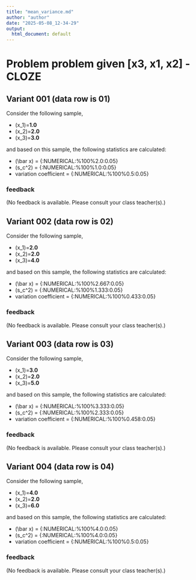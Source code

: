 ```yaml
---
title: "mean_variance.md"
author: "author"
date: "2025-05-08_12-34-29"
output:
  html_document: default
---
```


# Problem problem given [x3, x1, x2] - CLOZE


## Variant 001 (data row is 01)

Consider the following sample,

* \(x_1\)=**1.0**
* \(x_2\)=**2.0**
* \(x_3\)=**3.0**
 
and based on this sample, the following statistics are calculated:

* \(\bar x\) = {:NUMERICAL:%100%2.0:0.05}
* \(s_c^2\) = {:NUMERICAL:%100%1.0:0.05}
* variation coefficient = {:NUMERICAL:%100%0.5:0.05}






### feedback


(No feedback is available. Please consult your class teacher(s).)




## Variant 002 (data row is 02)

Consider the following sample,

* \(x_1\)=**2.0**
* \(x_2\)=**2.0**
* \(x_3\)=**4.0**
 
and based on this sample, the following statistics are calculated:

* \(\bar x\) = {:NUMERICAL:%100%2.667:0.05}
* \(s_c^2\) = {:NUMERICAL:%100%1.333:0.05}
* variation coefficient = {:NUMERICAL:%100%0.433:0.05}






### feedback


(No feedback is available. Please consult your class teacher(s).)




## Variant 003 (data row is 03)

Consider the following sample,

* \(x_1\)=**3.0**
* \(x_2\)=**2.0**
* \(x_3\)=**5.0**
 
and based on this sample, the following statistics are calculated:

* \(\bar x\) = {:NUMERICAL:%100%3.333:0.05}
* \(s_c^2\) = {:NUMERICAL:%100%2.333:0.05}
* variation coefficient = {:NUMERICAL:%100%0.458:0.05}






### feedback


(No feedback is available. Please consult your class teacher(s).)




## Variant 004 (data row is 04)

Consider the following sample,

* \(x_1\)=**4.0**
* \(x_2\)=**2.0**
* \(x_3\)=**6.0**
 
and based on this sample, the following statistics are calculated:

* \(\bar x\) = {:NUMERICAL:%100%4.0:0.05}
* \(s_c^2\) = {:NUMERICAL:%100%4.0:0.05}
* variation coefficient = {:NUMERICAL:%100%0.5:0.05}






### feedback


(No feedback is available. Please consult your class teacher(s).)


